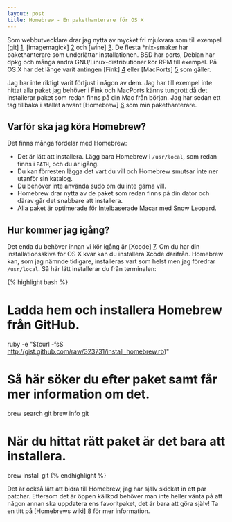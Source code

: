 ```yaml
---
layout: post
title: Homebrew - En pakethanterare för OS X
---
```


Som webbutvecklare drar jag nytta av mycket fri mjukvara som till exempel [git] [1], [imagemagick] [2] och [wine] [3]. De flesta *nix-smaker har pakethanterare som underlättar installationen. BSD har ports, Debian har dpkg och många andra GNU/Linux-distributioner kör RPM till exempel. På OS X har det länge varit antingen [Fink] [4] eller [MacPorts] [5] som gäller.

Jag har inte riktigt varit förtjust i någon av dem. Jag har till exempel inte hittat alla paket jag behöver i Fink och MacPorts känns tungrott då det installerar paket som redan finns på din Mac från början. Jag har sedan ett tag tillbaka i stället använt [Homebrew] [6] som min pakethanterare.

## Varför ska jag köra Homebrew?

Det finns många fördelar med Homebrew:

* Det är lätt att installera. Lägg bara Homebrew i <code>/usr/local</code>, som redan finns i <code>PATH</code>, och du är igång.
* Du kan förresten lägga det vart du vill och Homebrew smutsar inte ner utanför sin katalog.
* Du behöver inte använda sudo om du inte gärna vill.
* Homebrew drar nytta av de paket som redan finns på din dator och därav går det snabbare att installera.
* Alla paket är optimerade för Intelbaserade Macar med Snow Leopard.

## Hur kommer jag igång?

Det enda du behöver innan vi kör igång är [Xcode] [7]. Om du har din installationsskiva för OS X kvar kan du installera Xcode därifrån. Homebrew kan, som jag nämnde tidigare, installeras vart som helst men jag föredrar <code>/usr/local</code>. Så här lätt installerar du från terminalen:

{% highlight bash %}
# Ladda hem och installera Homebrew från GitHub.
ruby -e "$(curl -fsS http://gist.github.com/raw/323731/install_homebrew.rb)"

# Så här söker du efter paket samt får mer information om det.
brew search git
brew info git

# När du hittat rätt paket är det bara att installera.
brew install git
{% endhighlight %}

Det är också lätt att bidra till Homebrew, jag har själv skickat in ett par patchar. Eftersom det är öppen källkod behöver man inte heller vänta på att någon annan ska uppdatera ens favoritpaket, det är bara att göra själv! Ta en titt på [Homebrews wiki] [8] för mer information.

[1]: http://git-scm.com/
[2]: http://www.imagemagick.org/
[3]: http://www.winehq.org/
[4]: http://www.finkproject.org/
[5]: http://www.macports.org/
[6]: http://github.com/mxcl/homebrew
[7]: http://developer.apple.com/technologies/xcode.html
[8]: http://wiki.github.com/mxcl/homebrew/formula-cookbook
